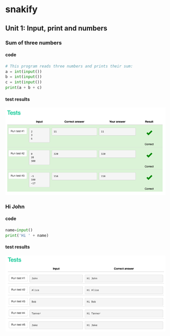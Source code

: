 # snakify 

## Unit 1: Input, print and numbers 

### Sum of three numbers

#### code

```.py
# This program reads three numbers and prints their sum:
a = int(input())
b = int(input())
c = int(input())
print(a + b + c)
```

#### test results
![](snakify1.1.png)

### Hi John

#### code

```.py
name=input()
print('Hi ' + name)
```

#### test results
![](hijohn.png)
